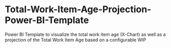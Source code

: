 # Total-Work-Item-Age-Projection-Power-BI-Template
Power BI Template to visualize the total work item age (X-Chart) as well as a projection of the Total Work Item Age based on a configurable WIP
